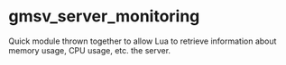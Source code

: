 gmsv_server_monitoring
======================

Quick module thrown together to allow Lua to retrieve information about memory usage, CPU usage, etc. the server.
